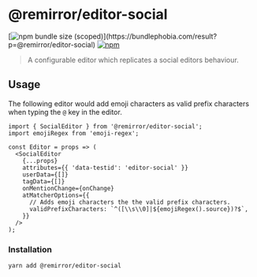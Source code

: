# @remirror/editor-social

[![npm bundle size (scoped)](https://img.shields.io/bundlephobia/minzip/@remirror/editor-social.svg?)](https://bundlephobia.com/result?p=@remirror/editor-social)
[![npm](https://img.shields.io/npm/dm/@remirror/editor-social.svg?&logo=npm)](https://www.npmjs.com/package/@remirror/editor-social)

> A configurable editor which replicates a social editors behaviour.

## Usage

The following editor would add emoji characters as valid prefix characters when typing the `@` key in the
editor.

```tsx
import { SocialEditor } from '@remirror/editor-social';
import emojiRegex from 'emoji-regex';

const Editor = props => (
  <SocialEditor
    {...props}
    attributes={{ 'data-testid': 'editor-social' }}
    userData={[]}
    tagData={[]}
    onMentionChange={onChange}
    atMatcherOptions={{
      // Adds emoji characters the the valid prefix characters.
      validPrefixCharacters: `^([\\s\\0]|${emojiRegex().source})?$`,
    }}
  />
);
```

### Installation

```bash
yarn add @remirror/editor-social
```
